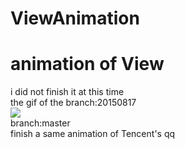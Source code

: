 # ViewAnimation
animation of View<br>
======
i did not finish it at this time<br>
the gif of the branch:20150817<br>
![](https://github.com/guohuanwen/ViewAniamtion/blob/master/sreenshots/gif.gif)<br>
branch:master<br>
finish a same animation of Tencent's qq
